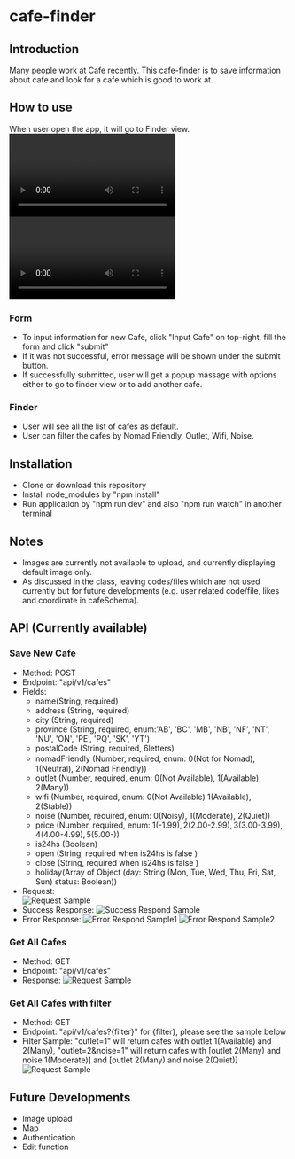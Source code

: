 # cafe-finder
## Introduction
Many people work at Cafe recently.
This cafe-finder is to save information about cafe and look for a cafe which is good to work at.

## How to use 
When user open the app, it will go to Finder view.
    ![Finder HowTo](https://user-images.githubusercontent.com/84117994/143757899-307e809f-3858-4111-9865-703877abc43a.mov)
    ![Form HowTo](https://user-images.githubusercontent.com/84117994/143758163-7ca90f84-cddf-40ab-b749-7f07f567315e.mp4)

### Form 
- To input information for new Cafe, click "Input Cafe" on top-right, fill the form and click "submit"
- If it was not successful, error message will be shown under the submit button.
- If successfully submitted, user will get a popup massage with options either to go to finder view or to add another cafe. 
### Finder 
- User will see all the list of cafes as default. 
- User can filter the cafes by Nomad Friendly, Outlet, Wifi, Noise.

## Installation 
- Clone or download this repository
- Install node_modules by "npm install"
- Run application by "npm run dev" and also "npm run watch" in another terminal

## Notes
- Images are currently not available to upload, and currently displaying default image only.
- As discussed in the class, leaving codes/files which are not used currently but for future developments (e.g. user related code/file, likes and coordinate in cafeSchema). 


## API (Currently available)
### Save New Cafe 
- Method: POST
- Endpoint: "api/v1/cafes"
- Fields: 
    - name(String, required)
    - address (String, required)
    - city (String, required) 
    - province (String, required, enum:'AB', 'BC', 'MB', 'NB', 'NF', 'NT', 'NU', 'ON', 'PE', 'PQ', 'SK', 'YT')
    - postalCode (String, required, 6letters)
    - nomadFriendly (Number, required, enum: 0(Not for Nomad),　1(Neutral), 2(Nomad Friendly))
    - outlet (Number, required, enum: 0(Not Available), 1(Available), 2(Many))
    - wifi (Number, required, enum: 0(Not Available) 1(Available), 2(Stable))
    - noise (Number, required, enum: 0(Noisy), 1(Moderate), 2(Quiet))
    - price (Number, required, enum: 1(-$1.99), 2($2.00-$2.99), 3($3.00-$3.99), 4($4.00-$4.99), 5($5.00-))
    - is24hs (Boolean)
    - open (String, required when is24hs is false )
    - close (String, required when is24hs is false ) 
    - holiday(Array of Object (day: String (Mon, Tue, Wed, Thu, Fri, Sat, Sun) status: Boolean))
- Request:  
    ![Request Sample](https://user-images.githubusercontent.com/84117994/143733927-30a0aff8-f8ee-48a6-8c0d-754eaa01f284.png)
- Success Response: 
    ![Success Respond Sample](https://user-images.githubusercontent.com/84117994/143733993-b1b48852-b5e5-42d8-a20a-5e855aefcd10.png)
- Error Response: 
    ![Error Respond Sample1](https://user-images.githubusercontent.com/84117994/143734053-008713f2-9ac0-4dd3-ba76-2be4b9afce16.png) 
    ![Error Respond Sample2](https://user-images.githubusercontent.com/84117994/143734015-e39530b4-aa82-4284-9195-b31cc9b1d803.png)
### Get All Cafes
- Method: GET
- Endpoint: "api/v1/cafes"  
- Response: 
    ![Request Sample](https://user-images.githubusercontent.com/84117994/143733892-a811520a-09f3-40b8-8219-ce82c5714440.png)
### Get All Cafes with filter
- Method: GET
- Endpoint: "api/v1/cafes?{filter}" for {filter}, please see the sample below
- Filter Sample: "outlet=1" will return cafes with outlet 1(Available) and 2(Many),
"outlet=2&noise=1" will return cafes with [outlet 2(Many) and noise 1(Moderate)] and [outlet 2(Many) and noise 2(Quiet)] 
    ![Request Sample](https://user-images.githubusercontent.com/84117994/143734496-44fff2e6-ba91-4cb3-a98f-04424377cdf0.png)



## Future Developments
- Image upload
- Map 
- Authentication 
- Edit function
